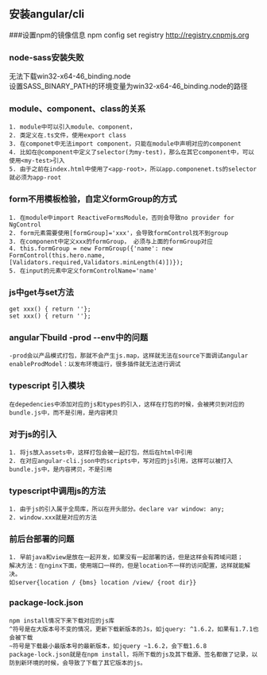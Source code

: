 ## 安装angular/cli
###设置npm的镜像信息
npm config set registry http://registry.cnpmjs.org

### node-sass安装失败
无法下载win32-x64-46_binding.node<br/>
设置SASS_BINARY_PATH的环境变量为win32-x64-46_binding.node的路径

### module、component、class的关系
    1. module中可以引入module、component，
    2. 类定义在.ts文件，使用export class
    3. 在componet中无法import component，只能在module中声明对应的component
    4. 比如在@component中定义了selector(为my-test)，那么在其它component中，可以使用<my-test>引入
    5. 由于之前在index.html中使用了<app-root>，所以app.componenet.ts的selector就必须为app-root

### form不用模板检验，自定义formGroup的方式
    1. 在module中import ReactiveFormsModule，否则会导致no provider for NgControl
    2. form元素需要使用[formGroup]='xxx'，会导致formControl找不到group
    3. 在component中定义xxx的formGroup， 必须与上面的formGroup对应
    4. this.formGroup = new FormGroup({'name': new FormControl(this.hero.name, [Validators.required,Validators.minLength(4)])});
    5. 在input的元素中定义formControlName='name'

### js中get与set方法
    get xxx() { return ''};
    set xxx() { return ''};

### angular下build -prod --env中的问题
    -prod会以产品模式打包，那就不会产生js.map，这样就无法在source下面调试angular
    enableProdModel：以发布环境运行，很多插件就无法进行调试
### typescript 引入模块
    在depedencies中添加对应的js和types的引入，这样在打包的时候，会被拷贝到对应的bundle.js中，而不是引用，是内容拷贝
### 对于js的引入
    1. 将js放入assets中，这样打包会被一起打包，然后在html中引用
    2. 在对应angular-cli.json中的scripts中，写对应的js引用，这样可以被打入bundle.js中，是内容拷贝，不是引用

### typescript中调用js的方法
    1. 由于js的引入属于全局库，所以在开头部分。declare var window: any;
    2. window.xxx就是对应的方法

### 前后台部署的问题
    1. 早前java和view是放在一起开发，如果没有一起部署的话，但是这样会有跨域问题；
    解决方法：在nginx下面，使用端口一样的，但是location不一样的访问配置，这样就能解决。
    如server{location / {bms} location /view/ {root dir}}

### package-lock.json
    npm install情况下来下载对应的js库
    ^符号是在大版本号不变的情况，更新下载新版本的Js，如jquery: ^1.6.2，如果有1.7.1也会被下载
    ~符号是下载最小最版本号的最新版本，如jquery ~1.6.2，会下载1.6.8
    package-lock.json就是在npm install，将所下载的js及其下载源、签名都做了记录，以防到新环境的时候，会导致了下载了其它版本的js。